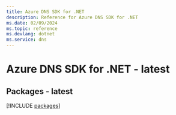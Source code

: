 ```yaml
---
title: Azure DNS SDK for .NET
description: Reference for Azure DNS SDK for .NET
ms.date: 02/09/2024
ms.topic: reference
ms.devlang: dotnet
ms.service: dns
---
```

# Azure DNS SDK for .NET - latest
## Packages - latest
[!INCLUDE [packages](dns-index.md)]
